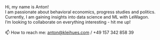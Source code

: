 Hi, my name is Anton! \
I am passionate about behavioral economics, progress studies and politics.\
Currently, I am gaining insights into data science and ML with LeWagon.\
I’m looking to collaborate on everything interesting - hit me up!\
\
📫 How to reach me: anton@kleihues.com / +49 157 342 858 39

<!---
akleihues/akleihues is a ✨ special ✨ repository because its `README.md` (this file) appears on your GitHub profile.
You can click the Preview link to take a look at your changes.
--->
